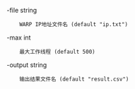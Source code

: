   -file string
  
        WARP IP地址文件名 (default "ip.txt")
        
  -max int
  
        最大工作线程 (default 500)
        
  -output string
  
        输出结果文件名 (default "result.csv")
